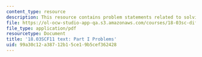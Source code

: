```yaml
---
content_type: resource
description: This resource contains problem statements related to solving IVP's.
file: https://ol-ocw-studio-app-qa.s3.amazonaws.com/courses/18-03sc-differential-equations-fall-2011/99a30c12a38712b15ce19b5cef362428_MIT18_03SCF11_ps7_s29q.pdf
file_type: application/pdf
resourcetype: Document
title: '18.03SCF11 text: Part I Problems'
uid: 99a30c12-a387-12b1-5ce1-9b5cef362428
---
```

